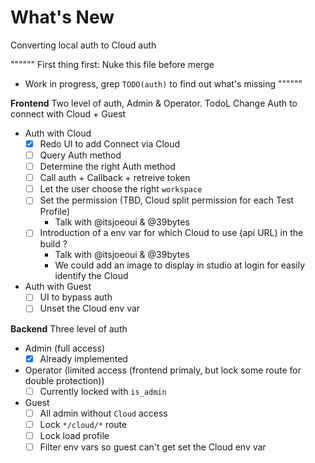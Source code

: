 # What's New 
Converting local auth to Cloud auth

""""""
First thing first: Nuke this file before merge
- Work in progress, grep `TODO(auth)` to find out what's missing
""""""

**Frontend** 
Two level of auth, Admin & Operator. TodoL Change Auth to connect with Cloud + Guest
- Auth with Cloud
  - [x] Redo UI to add Connect via Cloud
  - [ ] Query Auth method
  - [ ] Determine the right Auth method
  - [ ] Call auth + Callback + retreive token
  - [ ] Let the user choose the right `workspace`
  - [ ] Set the permission (TBD, Cloud split permission for each Test Profile)
    - Talk with @itsjoeoui & @39bytes
  - [ ] Introduction of a env var for which Cloud to use (api URL) in the build ?
    - Talk with @itsjoeoui & @39bytes
    - We could add an image to display in studio at login for easily identify the Cloud
- Auth with Guest
  - [ ] UI to bypass auth
  - [ ] Unset the Cloud env var

**Backend**
Three level of auth
- Admin (full access)
  - [x] Already implemented
- Operator (limited access (frontend primaly, but lock some route for double protection))
  - [ ] Currently locked with `is_admin`
- Guest
  - [ ] All admin without `Cloud` access
  - [ ] Lock `*/cloud/*` route
  - [ ] Lock load profile
  - [ ] Filter env vars so guest can't get set the Cloud env var
